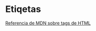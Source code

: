 # Etiqetas

[Referencia de MDN sobre tags de HTML](https://developer.mozilla.org/en-US/docs/Web/HTML/Element)
